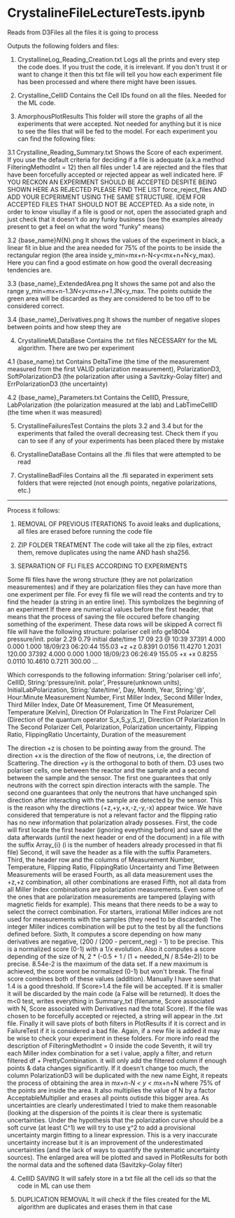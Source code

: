 <h1>CrystalineFileLectureTests.ipynb</h1>

Reads from D3Files all the files it is going to process

Outputs the following folders and files:

1. CrystallineLog_Reading_Creation.txt
Logs all the prints and every step the code does. If you trust the code, it is irrelevant. If you don't trust it or want to change it then this txt file will tell you how each experiment file has been processed and where there might have been issues.


2. Crystalline_CellID
Contains the Cell IDs found on all the files. Needed for the ML code.


3. AmorphousPlotResults
This folder will store the graphs of all the experiments that were accepted. Not needed for anything but it is nice to see the files that will be fed to the model. For each experiment you can find the following files:

3.1 Crystalline_Reading_Summary.txt Shows the Score of each experiment. If you use the default criteria for deciding if a file is adequate (a.k.a method FilteringMethodInt = 12) then all files under 1.4 are rejected and the files that have been forcefully accepted or rejected appear as well indicated here. IF YOU RECKON AN EXPERIMENT SHOULD BE ACCEPTED DESPITE BEING SHOWN HERE AS REJECTED PLEASE FIND THE LIST force_reject_files AND ADD YOUR ECPERIMENT USING THE SAME STRUCTURE. IDEM FOR ACCEPTED FILES THAT SHOULD NOT BE ACCEPTED. As a side note, in order to know visullay if a file is good or not, open the associated graph and just check that it doesn't do any funky business (see the examples already present to get a feel on what the word "funky" means)

3.2 {base_name}_N_{N}.png 
It shows the values of the experiment in black, a linear fit in blue and the area needed for 75% of the points to be inside the rectangular region (the area inside y_min=mx+n-N<y<mx+n+N<y_max). Here you can find a good estimate on how good the overall decreasing tendencies are.

3.3 {base_name}_ExtendedArea.png 
It shows the same pot and also the range y_min=mx+n-1.3*N<y<mx+n+1.3*N<y_max. The points outside the green area will be discarded as they are considered to be too off to be considered correct.

3.4 {base_name}_Derivatives.png
It shows the number of negative slopes between points and how steep they are


4. CrystallineMLDataBase
Contains the .txt files NECESSARY for the ML algorithm. There are two per experiment

4.1 {base_name}.txt 
Contains DeltaTime (the time of the measurement measured from the first VALID polarization measurement), PolarizationD3, SoftPolarizationD3 (the polarization after using a Savitzky-Golay filter) and ErrPolarizationD3 (the uncertainty)

4.2 {base_name}_Parameters.txt
Contains the CellID, Pressure, LabPolarization (the polarization measured at the lab) and LabTimeCellID (the time when it was measured)


5. CrystallineFailuresTest
Contains the plots 3.2 and 3.4 but for the experiments that failed the overall decreasing test. Check them if you can to see if any of your experiments has been placed there by mistake



6. CrystallineDataBase
Contains all the .fli files that were attempted to be read


7. CrystallineBadFiles
Contains all the .fli separated in experiment sets folders that were rejected (not enough points, negative polarizations, etc.)


_________________________________________________________________________________________

Process it follows:

1. REMOVAL OF PREVIOUS ITERATIONS
To avoid leaks and duplications, all files are erased before running the code file

2. ZIP FOLDER TREATMENT
The code will take all the zip files, extract them, remove duplicates using the name AND hash sha256.

3. SEPARATION OF FLI FILES ACCORDING TO EXPERIMENTS

Some fli files have the wrong structure (they are not polarization measurementes) and if they are polarization files they can have more than one experiment per file.
For evey fli file we will read the contents and try to find the header (a string in an entire line). This symbolizes the beginning of an experiment
If there are numerical values before the first header, that means that the process of saving the file occured before changing something of the experiment. These data rows will be skipped
A correct fli file will have the following structure:
    polariser cell info ge18004 pressure/init. polar 2.29 0.79 initial date/time 17 09 23 @ 10:39
    37391   4.000   0.000   1.000 18/09/23 06:20:44     155.03  +z +z     0.8391    0.0156   11.4270    1.2031     120.00
    37392   4.000   0.000   1.000 18/09/23 06:26:49     155.05  +x +x     0.8255    0.0110   10.4610    0.7211     300.00
    ...

Which corresponds to the following information:
    String:'polariser cell info', CellID, String:'pressure/init. polar', Pressure(unknown units), InitialLabPolarization, String:'date/time', Day, Month, Year, String:'@', Hour:Minute
    Measurement Number, First Miller Index, Second Miller Index, Third Miller Index, Date Of Measurement, Time Of Measurement, Temperature [Kelvin],
                        Direction Of Polarization In The First Polarizer Cell (Direction of the quantum operator S_x,S_y,S_z), Direction Of Polarization In The Second Polarizer Cell,
                        Polarization, Polarization uncertainty, Flipping Ratio, FlippingRatio Uncertainty, Duration of the measurement

The direction +z is chosen to be pointing away from the ground.
The direction +x is the direction of the flow of neutrons, i.e, the direction of Scattering.
The direction +y is the orthogonal to both of them.
D3 uses two polariser cells, one between the reactor and the sample and a second between the sample and the sensor. The first one guarantees that only neutrons with the correct spin direction
interacts with the sample. The second one guarantees that only the neutrons that have unchanged spin direction after interacting with the sample are detected by the sensor. This is
the reason why the directions (+z,+y,+x,-z,-y,-x) appear twice.
We have considered that temperature is not a relevant factor and the flipping ratio has no new information that polarization alrady posseses.
First, the code will first locate the first header (ignoring eveything before) and save all the data afterwards (until the next header or end of the document) in a file with the suffix Array_{i} (i is the number of headers already processed in that fli file)
Second, it will save the header as a file with the suffix Parameters.
Third, the header row and the columns of Measurement Number, Temperature, Flipping Ratio, FlippingRatio Uncertainty and Time Between Measurements will be erased
Fourth, as all data measurement uses the +z,+z combination, all other combinations are erased
Fifth, not all data from all Miller Index combinations are polarization measurements. Even some of the ones that are polarization measurements are tampered (playing with magnetic fields for example).
This means that there needs to be a way to select the correct combination. For starters, irrational Miller indices are not used for measurements with the samples (they need to be discarded)
The integer Miller indices combination will be put to the test by all the functions defined before.
Sixth, It computes a score depending on how many derivatives are negative, (200 / (200 - percent_neg) - 1) to be precise. This is a normalized score (0-1) with a 1/x evolution. Also it computes a score depending of the size of N, 2 * (-0.5 + 1 / (1 + needed_N / 8.54e-2)) to be precise. 8.54e-2 is the maximum of the data set. If a new maximum is achieved, the score wont be normalized (0-1) but won't break. The final score combines both of these values (addition). Manually I have seen that 1.4 is a good threshold. If Score>1.4 the file will be accepted. If it is smaller it will be discarded by the main code (a False will be returned). It does the m<0 test, writes everything in Summary_txt (filename, Score associated with N, Score associated with Derivatives nad the total Score). If the file was chosen to be forcefully accepted or rejected, a string will appear in the .txt file. Finally it will save plots of both filters in PlotResults if it is correct and in FailureTest if it is considered a bad file. Again, if a new file is added it may be wise to check your experiment in these folders. For more info read the description of FilteringMethodInt = 0 inside the code
Seventh, it will try each Miller index combination for a set i value, apply a filter, and return filtered df + PrettyCombination. it will only add the filtered column if enough points & data changes significantly. If it doesn't change too much, the column PolarizationD3 will be duplicated with the new name
Eight, it repeats the process of obtaining the area in m*x+n-N < y < m*x+n+N where 75% of the points are inside the area. It also multiplies the value of N by a factor AcceptableMultiplier and erases all points outisde this bigger area. As uncertainties are clearly underestimated I tried to make them reasonable (looking at the dispersion of the points it is clear there is systematic uncertainties. Under the hypothesis that the polarization curve should be a soft curve (at least C^1) we will try to use χ^2 to add a provisional uncertainty margin fitting to a linear expression. This is a very inaccurate uncertainty increase but it is an improvement of the underestimated uncertainties (and the lack of ways to quantify the systematic uncertainty sources). The enlarged area will be plotted and saved in PlotResults for both the normal data and the softened data (Savitzky–Golay filter)    
    
4. CellID SAVING
It will safely store in a txt file all the cell ids so that the code in ML can use them

5. DUPLICATION REMOVAL
It will check if the files created for the ML algorithm are duplicates and erases them in that case
